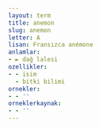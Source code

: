 ```yaml
---
layout: term
title: anemon
slug: anemon
letter: A
lisan: Fransızca anémone
anlamlar:
- ► dağ lalesi
ozellikler:
- - isim
  - bitki bilimi
ornekler:
- - ''
orneklerkaynak:
- - ''
---
```

